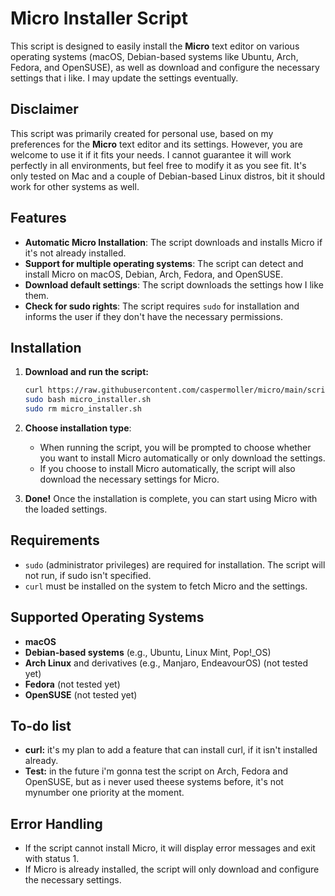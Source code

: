 # Micro Installer Script

This script is designed to easily install the **Micro** text editor on various operating systems (macOS, Debian-based systems like Ubuntu, Arch, Fedora, and OpenSUSE), as well as download and configure the necessary settings that i like. I may update the settings eventually.

## Disclaimer

This script was primarily created for personal use, based on my preferences for the **Micro** text editor and its settings. However, you are welcome to use it if it fits your needs. I cannot guarantee it will work perfectly in all environments, but feel free to modify it as you see fit. It's only tested on Mac and a couple of Debian-based Linux distros, bit it should work for other systems as well.

## Features

- **Automatic Micro Installation**: The script downloads and installs Micro if it's not already installed.
- **Support for multiple operating systems**: The script can detect and install Micro on macOS, Debian, Arch, Fedora, and OpenSUSE.
- **Download default settings**: The script downloads the settings how I like them.
- **Check for sudo rights**: The script requires `sudo` for installation and informs the user if they don't have the necessary permissions.

## Installation

1. **Download and run the script:**

   ```bash
   curl https://raw.githubusercontent.com/caspermoller/micro/main/script/micro.sh -o micro_installer.sh 
   sudo bash micro_installer.sh
   sudo rm micro_installer.sh	
   ```

2. **Choose installation type**:
   - When running the script, you will be prompted to choose whether you want to install Micro automatically or only download the settings.
   - If you choose to install Micro automatically, the script will also download the necessary settings for Micro.

3. **Done!** Once the installation is complete, you can start using Micro with the loaded settings.

## Requirements

- `sudo` (administrator privileges) are required for installation. The script will not run, if sudo isn't specified.
- `curl` must be installed on the system to fetch Micro and the settings.

## Supported Operating Systems

- **macOS**
- **Debian-based systems** (e.g., Ubuntu, Linux Mint, Pop!_OS)
- **Arch Linux** and derivatives (e.g., Manjaro, EndeavourOS) (not tested yet)
- **Fedora** (not tested yet)
- **OpenSUSE** (not tested yet)

## To-do list

- **curl:** it's my plan to add a feature that can install curl, if it isn't installed already.
- **Test:** in the future i'm gonna test the script on Arch, Fedora and OpenSUSE, but as i never used theese systems before, it's not mynumber one priority at the moment.

## Error Handling

- If the script cannot install Micro, it will display error messages and exit with status 1.
- If Micro is already installed, the script will only download and configure the necessary settings.
